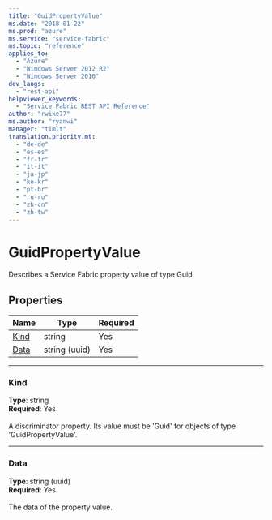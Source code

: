 ```yaml
---
title: "GuidPropertyValue"
ms.date: "2018-01-22"
ms.prod: "azure"
ms.service: "service-fabric"
ms.topic: "reference"
applies_to: 
  - "Azure"
  - "Windows Server 2012 R2"
  - "Windows Server 2016"
dev_langs: 
  - "rest-api"
helpviewer_keywords: 
  - "Service Fabric REST API Reference"
author: "rwike77"
ms.author: "ryanwi"
manager: "timlt"
translation.priority.mt: 
  - "de-de"
  - "es-es"
  - "fr-fr"
  - "it-it"
  - "ja-jp"
  - "ko-kr"
  - "pt-br"
  - "ru-ru"
  - "zh-cn"
  - "zh-tw"
---
```

# GuidPropertyValue

Describes a Service Fabric property value of type Guid.

## Properties
| Name | Type | Required |
| --- | --- | --- |
| [Kind](#kind) | string | Yes |
| [Data](#data) | string (uuid) | Yes |

____
### Kind
__Type__: string <br/>
__Required__: Yes <br/>
<br/>
A discriminator property. Its value must be 'Guid' for objects of type 'GuidPropertyValue'.

____
### Data
__Type__: string (uuid) <br/>
__Required__: Yes<br/>
<br/>
The data of the property value.
